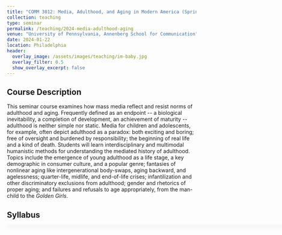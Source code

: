 ```yaml
---
title: "COMM 3012: Media, Adulthood, and Aging in Modern America (Spring 2024)"
collection: teaching
type: seminar
permalink: /teaching/2024-media-adulthood-aging
venue: "University of Pennsylvania, Annenberg School for Communication"
date: 2024-01-22
location: Philadelphia
header:
  overlay_image: /assets/images/teaching/im-baby.jpg
  overlay_filter: 0.5
  show_overlay_excerpt: false
---
```


## Course Description

This seminar course examines how mass media reflect and resist norms of adulthood and aging. Frequently defined as an endpoint -- a biological inevitability, a completion of development, an achievement of maturity -- adulthood is neither simple nor static. Media for children and adolescents, for example, often depict adulthood as a paradox: both exciting and boring; free of oversight and burdened by responsibility; the beginning of real life and a kind of death. Students will learn interdisciplinary and multimodal humanistic methods for understanding the mediated history of adulthood. Topics include the emergence of young adulthood as a life stage, a key demographic in consumer culture, and a popular genre; fantasies of nonlinear aging like intergenerational body-swaps, aging backward, and agelessness; quarter-life, midlife, and end-of-life crises; infantilization and other discriminatory exclusions from adulthood; gender and rhetorics of proper aging; and failures and refusals to age appropriately, from the man-child to the _Golden Girls_.



## Syllabus

<div id="adobe-dc-view" style="width: 800px; box-shadow: 1px 1px 10px 1px #dadada;"></div>
 <script type="text/javascript" src="https://acrobatservices.adobe.com/view-sdk/viewer.js"></script>

<script>
const viewerConfig = {
    embedMode: "IN_LINE"
};
/* Wait for Adobe Acrobat Services PDF Embed API to be ready */
document.addEventListener("adobe_dc_view_sdk.ready", function () {
    /* Initialize the AdobeDC View object */
    var adobeDCView = new AdobeDC.View({
        /* Pass your registered client id */
        clientId: "241b806eb52c4795a0e80b0e242ac9ec",
        /* Pass the div id in which PDF should be rendered */
        divId: "adobe-dc-view",
    });
    /* Invoke the file preview API on Adobe DC View object */
    adobeDCView.previewFile({
        /* Pass information on how to access the file */
        content: {
            /* Location of file where it is hosted */
            location: {
                url: "/assets/documents/comm3012-syllabus.pdf",
            },
        },
        /* Pass meta data of file */
        metaData: {
            /* file name */
            fileName: "comm3012-syllabus.pdf"
        }
    }, viewerConfig);
});
</script>
